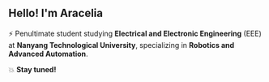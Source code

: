 ## Hello! I'm Aracelia 

⚡ Penultimate student studying **Electrical and Electronic Engineering** (EEE) at **Nanyang Technological University**, specializing in **Robotics and Advanced Automation**.

💥 **Stay tuned!**
